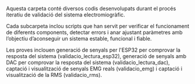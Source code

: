 Aquesta carpeta conté diversos codis desenvolupats durant el procés iteratiu de validació del sistema electromiogràfic. 

Cada subcarpeta inclou scripts que han servit per verificar el funcionament de diferents components, detectar errors i 
anar ajustant paràmetres amb l’objectiu d’aconseguir un sistema estable, funcional i fiable.

Les proves inclouen generació de senyals per l'ESP32 per comprovar la resposta del sistema (validacio_lectura_esp32), 
generació de senyals amb DAC per comprovar la resposta del sistema (validacio_lectura_dac), 
captació i visualització de senyals EMG reals (validacio_emg) i captació i visualització de la RMS (validacio_rms).
